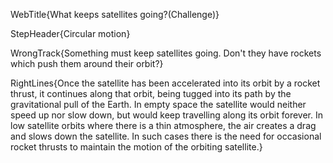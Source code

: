 WebTitle{What keeps satellites going?(Challenge)}

StepHeader{Circular motion}

WrongTrack{Something must keep satellites going. Don't they have rockets which push them around their orbit?}

RightLines{Once the satellite has been accelerated into its orbit by a rocket thrust, it continues along that orbit, being tugged into its path by the gravitational pull of the Earth. In empty space the satellite would neither speed up nor slow down, but would keep travelling along its orbit forever. In low satellite orbits where there is a thin atmosphere, the air creates a drag and slows down the satellite. In such cases there is the need for occasional rocket thrusts to maintain the motion of the orbiting satellite.}

